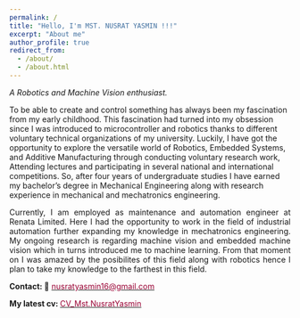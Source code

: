 ```yaml
---
permalink: /
title: "Hello, I'm MST. NUSRAT YASMIN !!!"
excerpt: "About me"
author_profile: true
redirect_from: 
  - /about/
  - /about.html
---
```


<!---
<p align="justify">
  <b><font color="red"><h2> (Under Construction)</h2></font></b>
</p>
-->
*A Robotics and Machine Vision enthusiast.*

<p align="justify">

To be able to create and control something has always been my fascination from my early childhood. This fascination had turned into my obsession since I was introduced to microcontroller and robotics thanks to different voluntary technical organizations of my university. Luckily, I have got the opportunity to explore the versatile world of Robotics, Embedded Systems, and Additive Manufacturing through conducting voluntary research work, Attending lectures and participating in several national and international competitions. So, after four years of undergraduate studies I have earned my bachelor’s degree in Mechanical Engineering along with research experience in mechanical and mechatronics engineering.
</p> 
 
<p align="justify">
Currently, I am employed as maintenance and automation engineer at Renata Limited. Here I had the opportunity to work in the field of industrial automation further expanding my knowledge in mechatronics engineering. My ongoing research is regarding machine vision and embedded machine vision which in turns introduced me to machine learning. From that moment on I was amazed by the posibilites of this field along with robotics hence I plan to take my knowledge to the farthest in this field. 

</p> 
 

<b>Contact: 📧</b> [<font color= "#990033" >nusratyasmin16@gmail.com</font>](nusratyasmin16@gmail.com)

<b>My latest cv: </b> <a href="../files/CV_Mst.NusratYasmin.pdf"><font color="#990033">CV_Mst.NusratYasmin</font></a>

